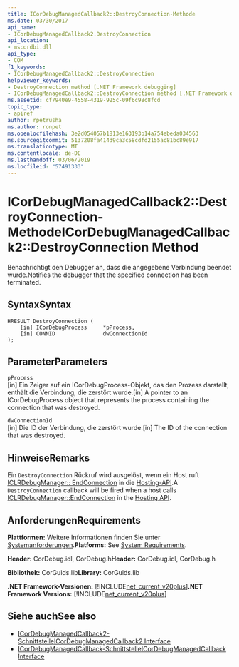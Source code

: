 ```yaml
---
title: ICorDebugManagedCallback2::DestroyConnection-Methode
ms.date: 03/30/2017
api_name:
- ICorDebugManagedCallback2.DestroyConnection
api_location:
- mscordbi.dll
api_type:
- COM
f1_keywords:
- ICorDebugManagedCallback2::DestroyConnection
helpviewer_keywords:
- DestroyConnection method [.NET Framework debugging]
- ICorDebugManagedCallback2::DestroyConnection method [.NET Framework debugging]
ms.assetid: cf7940e9-4558-4319-925c-09f6c98c8fcd
topic_type:
- apiref
author: rpetrusha
ms.author: ronpet
ms.openlocfilehash: 3e2d054057b1813e163193b14a754ebeda034563
ms.sourcegitcommit: 5137208fa414d9ca3c58cdfd2155ac81bc89e917
ms.translationtype: MT
ms.contentlocale: de-DE
ms.lasthandoff: 03/06/2019
ms.locfileid: "57491333"
---
```

# <a name="icordebugmanagedcallback2destroyconnection-method"></a><span data-ttu-id="2f7dc-102">ICorDebugManagedCallback2::DestroyConnection-Methode</span><span class="sxs-lookup"><span data-stu-id="2f7dc-102">ICorDebugManagedCallback2::DestroyConnection Method</span></span>
<span data-ttu-id="2f7dc-103">Benachrichtigt den Debugger an, dass die angegebene Verbindung beendet wurde.</span><span class="sxs-lookup"><span data-stu-id="2f7dc-103">Notifies the debugger that the specified connection has been terminated.</span></span>  
  
## <a name="syntax"></a><span data-ttu-id="2f7dc-104">Syntax</span><span class="sxs-lookup"><span data-stu-id="2f7dc-104">Syntax</span></span>  
  
```  
HRESULT DestroyConnection (  
    [in] ICorDebugProcess     *pProcess,  
    [in] CONNID               dwConnectionId  
);  
```  
  
## <a name="parameters"></a><span data-ttu-id="2f7dc-105">Parameter</span><span class="sxs-lookup"><span data-stu-id="2f7dc-105">Parameters</span></span>  
 `pProcess`  
 <span data-ttu-id="2f7dc-106">[in] Ein Zeiger auf ein ICorDebugProcess-Objekt, das den Prozess darstellt, enthält die Verbindung, die zerstört wurde.</span><span class="sxs-lookup"><span data-stu-id="2f7dc-106">[in] A pointer to an ICorDebugProcess object that represents the process containing the connection that was destroyed.</span></span>  
  
 `dwConnectionId`  
 <span data-ttu-id="2f7dc-107">[in] Die ID der Verbindung, die zerstört wurde.</span><span class="sxs-lookup"><span data-stu-id="2f7dc-107">[in] The ID of the connection that was destroyed.</span></span>  
  
## <a name="remarks"></a><span data-ttu-id="2f7dc-108">Hinweise</span><span class="sxs-lookup"><span data-stu-id="2f7dc-108">Remarks</span></span>  
 <span data-ttu-id="2f7dc-109">Ein `DestroyConnection` Rückruf wird ausgelöst, wenn ein Host ruft [ICLRDebugManager:: EndConnection](../../../../docs/framework/unmanaged-api/hosting/iclrdebugmanager-endconnection-method.md) in die [Hosting-API](../../../../docs/framework/unmanaged-api/hosting/index.md).</span><span class="sxs-lookup"><span data-stu-id="2f7dc-109">A `DestroyConnection` callback will be fired when a host calls [ICLRDebugManager::EndConnection](../../../../docs/framework/unmanaged-api/hosting/iclrdebugmanager-endconnection-method.md) in the [Hosting API](../../../../docs/framework/unmanaged-api/hosting/index.md).</span></span>  
  
## <a name="requirements"></a><span data-ttu-id="2f7dc-110">Anforderungen</span><span class="sxs-lookup"><span data-stu-id="2f7dc-110">Requirements</span></span>  
 <span data-ttu-id="2f7dc-111">**Plattformen:** Weitere Informationen finden Sie unter [Systemanforderungen](../../../../docs/framework/get-started/system-requirements.md).</span><span class="sxs-lookup"><span data-stu-id="2f7dc-111">**Platforms:** See [System Requirements](../../../../docs/framework/get-started/system-requirements.md).</span></span>  
  
 <span data-ttu-id="2f7dc-112">**Header:** CorDebug.idl, CorDebug.h</span><span class="sxs-lookup"><span data-stu-id="2f7dc-112">**Header:** CorDebug.idl, CorDebug.h</span></span>  
  
 <span data-ttu-id="2f7dc-113">**Bibliothek:** CorGuids.lib</span><span class="sxs-lookup"><span data-stu-id="2f7dc-113">**Library:** CorGuids.lib</span></span>  
  
 <span data-ttu-id="2f7dc-114">**.NET Framework-Versionen:** [!INCLUDE[net_current_v20plus](../../../../includes/net-current-v20plus-md.md)]</span><span class="sxs-lookup"><span data-stu-id="2f7dc-114">**.NET Framework Versions:** [!INCLUDE[net_current_v20plus](../../../../includes/net-current-v20plus-md.md)]</span></span>  
  
## <a name="see-also"></a><span data-ttu-id="2f7dc-115">Siehe auch</span><span class="sxs-lookup"><span data-stu-id="2f7dc-115">See also</span></span>
- [<span data-ttu-id="2f7dc-116">ICorDebugManagedCallback2-Schnittstelle</span><span class="sxs-lookup"><span data-stu-id="2f7dc-116">ICorDebugManagedCallback2 Interface</span></span>](../../../../docs/framework/unmanaged-api/debugging/icordebugmanagedcallback2-interface.md)
- [<span data-ttu-id="2f7dc-117">ICorDebugManagedCallback-Schnittstelle</span><span class="sxs-lookup"><span data-stu-id="2f7dc-117">ICorDebugManagedCallback Interface</span></span>](../../../../docs/framework/unmanaged-api/debugging/icordebugmanagedcallback-interface.md)
